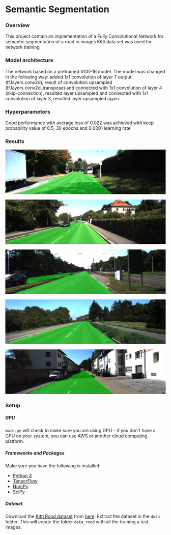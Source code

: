 # Semantic Segmentation

### Overview

This project contain an implementation of a Fully Convolutional Network for semantic segmentation of a road in images
Kitti data set was used for network training

### Model architecture

The network based on a pretrained VGG-16 model. The model was changed in the following way:
added 1x1 convolution of layer 7 output (tf.layers.conv2d), result of convolution upsampled (tf.layers.conv2d_transpose) and connected with 1x1 convolution of layer 4 (skip-connection),
resulted layer upsampled and connected with 1x1 convolution of layer 3, resulted layer upsampled again.

### Hyperparameters

Good performance with average loss of 0.022 was achieved with keep probability value of 0.5, 30 epochs and 0.0001 learning rate

### Results
[image1]: ./images/um_000023.png
[image2]: ./images/um_000056.png
[image3]: ./images/um_000000.png
[image4]: ./images/um_000039.png
[image5]: ./images/um_000077.png

![alt text][image1]

![alt text][image2]

![alt text][image3]

![alt text][image4]

![alt text][image5]

### Setup
##### GPU
`main.py` will check to make sure you are using GPU - if you don't have a GPU on your system, you can use AWS or another cloud computing platform.
##### Frameworks and Packages
Make sure you have the following is installed:
 - [Python 3](https://www.python.org/)
 - [TensorFlow](https://www.tensorflow.org/)
 - [NumPy](http://www.numpy.org/)
 - [SciPy](https://www.scipy.org/)
##### Dataset
Download the [Kitti Road dataset](http://www.cvlibs.net/datasets/kitti/eval_road.php) from [here](http://www.cvlibs.net/download.php?file=data_road.zip).  Extract the dataset in the `data` folder.  This will create the folder `data_road` with all the training a test images.
